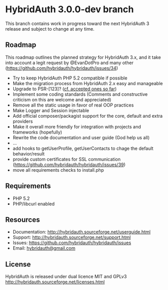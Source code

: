 # HybridAuth 3.0.0-dev branch

This branch contains work in progress toward the next HybridAuth 3 release and subject to change at any time.

Roadmap
-------
This roadmap outlines the planned strategy for HybridAuth 3.x, and it take into account a legit request by @EvanDotPro and many other (https://github.com/hybridauth/hybridauth/issues/34) 

* Try to keep HybridAuth PHP 5.2 compatible if possible
* Make the migration process from HybridAuth 2.x easy and manageable
* Upgrade to PSR-[123]? ([cf. accepted ones so far](https://github.com/php-fig/fig-standards/tree/master/accepted))
* Implement some coding standards (Comments and constructive criticism on this are welcome and appreciated)
* Remove all the static usage in favor of real OOP practices
* Make Logger and Session injectable
* Add official composer/packagist support for the core, default and extra providers
* Make it overall more friendly for integration with projects and frameworks (hopefully)
* Rewrite the code documentation and user guide (God help us all)
* ...
* add hooks to getUserProfile, getUserContacts to chage the default behavior/result
* provide custom certificates for SSL communication (https://github.com/hybridauth/hybridauth/issues/39)
* move all requirements checks to install.php

Requirements
------------
* PHP 5.2
* PHP/libcurl enabled

Resources
---------
* Documentation: http://hybridauth.sourceforge.net/userguide.html
* Support: http://hybridauth.sourceforge.net/support.html
* Issues: https://github.com/hybridauth/hybridauth/issues
* Email: hybridauth@gmail.com

License
-------
HybridAuth is released under dual licence MIT and GPLv3
http://hybridauth.sourceforge.net/licenses.html

